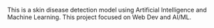 This is a skin disease detection model using Artificial Intelligence and Machine Learning.
This project focused on Web Dev and AI/ML.

